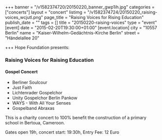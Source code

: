 +++
banner = "/v1582374720/20150220_banner_gwp1ih.jpg"
categories = ["concerts"]
layout = "concert"
listimg = "/v1582374724/20150220_raising-voices_wcjutl.png"
page_title = "Raising Voices for Rising Education"
publish_date = ""
tags = []
title = "20150220-raising-voices"
type = "event"
[event]
date = "2015-02-20T19:30:00+01:00"
[event.location]
city = "10557 Berlin"
name = "Kaiser-Wilhelm-Gedächtnis-Kirche Berlin"
street = "Händelallee 20"

+++
Hope Foundation presents: 

### Raising Voices for Raising Education

#### Gospel Concert

* Berliner Soulcour
* Just Faith
* Lichtenrader Gospelchor
* Unity Gospelchor Berlin Pankow
* WAYS - With All Your Senses
* Gospelband Abraxas

This is a charity concert to 100% benefit the construction of a primary school in Bertoua, Cameroon.

Gates open 19h, concert start: 19:30h, Entry Fee: 12 Euro